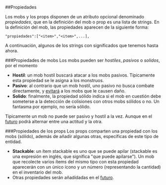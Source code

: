 ##Propiedades

Los mobs y los props disponen de un atributo opcional denominado _propiedades_, que en la definición del mob o prop es una lista de strings. En la definición del mob, las propiedades aparecen de la siguiente forma:

    "propiedades":["<item>","<item>",...],

A continuación, algunos de los strings con significados que tenemos hasta ahora.

###Propiedades de mobs
Los mobs pueden ser _hostiles_, _pasivos_ o _solidos_, por el momento
* **Hostil**: un mob hostil buscará atacar a los mobs pasivos. Típicamente esta propiedad se le asigna a los monstruos.
* **Pasivo**: al contrario que un mob hostil, uno pasivo no busca combate directamente, y [evitará](wishlist.md) a los mobs que le causen daño.
* **Solido**: finalmente, la propiedad sólido indica si el mob en cuestión debe someterse a la detección de colisiones con otros mobs sólidos o no. Un fantasma por ejemplo, no sería sólido.

Típicamente un mob no puede ser pasivo y hostil a la vez. Aunque en el [futuro](wishlist.md) podrá alternar entre una actitud y la otra.

###Propiedades de los props
Los props comparten una propiedad con los mobs (sólido), además de añadir algunas otras, específicas de este tipo de entidad.
* **Stackable**: un ítem stackable es uno que se puede apilar (stackable es una expresión en inglés, que significa "que puede apilarse"). Un mob que recolecte varios ítems del mismo tipo con esta propiedad aparecerán con un único ícono y un número (representando la cantidad) en el inventario del mob.
* Otras propiedades serán añadidadas en el [futuro](wishlist.md).
